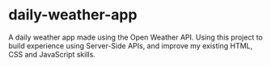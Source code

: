 # daily-weather-app
A daily weather app made using the Open Weather API. Using this project to build experience using Server-Side APIs, and improve my existing HTML, CSS and JavaScript skills.
